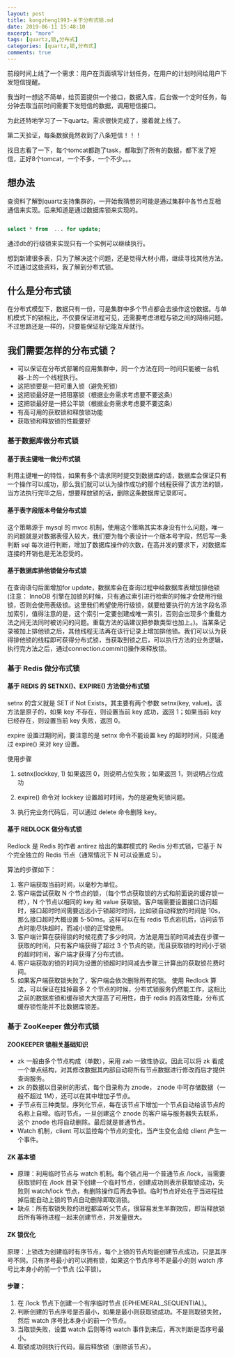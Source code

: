 ```yaml
---
layout: post
title: kongzheng1993-关于分布式锁.md
date: 2019-06-11 15:48:10
excerpt: "more"
tags: [quartz,锁,分布式]
categories: [quartz,锁,分布式]
comments: true
---
```



前段时间上线了一个需求：用户在页面填写计划任务，在用户的计划时间给用户下发短信提醒。

我当时一想这不简单，给页面提供一个接口，数据入库，后台做一个定时任务，每分钟去取当前时间需要下发短信的数据，调用短信接口。

为此还特地学习了一下quartz。需求很快完成了，接着就上线了。

第二天验证，每条数据竟然收到了八条短信！！！

找日志看了一下，每个tomcat都跑了task，都取到了所有的数据，都下发了短信，正好8个tomcat，一个不多，一个不少。。。

## 想办法

查资料了解到quartz支持集群的，一开始我猜想的可能是通过集群中各节点互相通信来实现。后来知道是通过数据库锁来实现的。

```sql

select * from  ... for update;

```
通过db的行级锁来实现只有一个实例可以继续执行。

想到新建很多表，只为了解决这个问题，还是觉得大材小用，继续寻找其他方法。不过通过这些资料，我了解到分布式锁。

## 什么是分布式锁

在分布式模型下，数据只有一份，可是集群中多个节点都会去操作这份数据。与单机模式下的锁相比，不仅要保证进程可见，还需要考虑进程与锁之间的网络问题。不过思路还是一样的，只要能保证标记能互斥就行。

## 我们需要怎样的分布式锁？

- 可以保证在分布式部署的应用集群中，同一个方法在同一时间只能被一台机器-上的一个线程执行。
- 这把锁要是一把可重入锁（避免死锁）
- 这把锁最好是一把阻塞锁（根据业务需求考虑要不要这条）
- 这把锁最好是一把公平锁（根据业务需求考虑要不要这条）
- 有高可用的获取锁和释放锁功能
- 获取锁和释放锁的性能要好

### 基于数据库做分布式锁

#### 基于表主键唯一做分布式锁

利用主键唯一的特性，如果有多个请求同时提交到数据库的话，数据库会保证只有一个操作可以成功，那么我们就可以认为操作成功的那个线程获得了该方法的锁，当方法执行完毕之后，想要释放锁的话，删除这条数据库记录即可。

#### 基于表字段版本号做分布式锁

这个策略源于 mysql 的 mvcc 机制，使用这个策略其实本身没有什么问题，唯一的问题就是对数据表侵入较大，我们要为每个表设计一个版本号字段，然后写一条判断 sql 每次进行判断，增加了数据库操作的次数，在高并发的要求下，对数据库连接的开销也是无法忍受的。

#### 基于数据库排他锁做分布式锁

在查询语句后面增加for update，数据库会在查询过程中给数据库表增加排他锁 (注意： InnoDB 引擎在加锁的时候，只有通过索引进行检索的时候才会使用行级锁，否则会使用表级锁。这里我们希望使用行级锁，就要给要执行的方法字段名添加索引，值得注意的是，这个索引一定要创建成唯一索引，否则会出现多个重载方法之间无法同时被访问的问题。重载方法的话建议把参数类型也加上。)。当某条记录被加上排他锁之后，其他线程无法再在该行记录上增加排他锁。我们可以认为获得排他锁的线程即可获得分布式锁，当获取到锁之后，可以执行方法的业务逻辑，执行完方法之后，通过connection.commit()操作来释放锁。

### 基于 Redis 做分布式锁

#### 基于 REDIS 的 SETNX()、EXPIRE() 方法做分布式锁

setnx 的含义就是 SET if Not Exists，其主要有两个参数 setnx(key, value)。该方法是原子的，如果 key 不存在，则设置当前 key 成功，返回 1；如果当前 key 已经存在，则设置当前 key 失败，返回 0。

expire 设置过期时间，要注意的是 setnx 命令不能设置 key 的超时时间，只能通过 expire() 来对 key 设置。

使用步骤

1. setnx(lockkey, 1) 如果返回 0，则说明占位失败；如果返回 1，则说明占位成功

2. expire() 命令对 lockkey 设置超时时间，为的是避免死锁问题。

3. 执行完业务代码后，可以通过 delete 命令删除 key。

#### 基于 REDLOCK 做分布式锁

Redlock 是 Redis 的作者 antirez 给出的集群模式的 Redis 分布式锁，它基于 N 个完全独立的 Redis 节点（通常情况下 N 可以设置成 5）。

算法的步骤如下：
1. 客户端获取当前时间，以毫秒为单位。
2. 客户端尝试获取 N 个节点的锁，（每个节点获取锁的方式和前面说的缓存锁一样），N 个节点以相同的 key 和 value 获取锁。客户端需要设置接口访问超时，接口超时时间需要远远小于锁超时时间，比如锁自动释放的时间是 10s，那么接口超时大概设置 5-50ms。这样可以在有 redis 节点宕机后，访问该节点时能尽快超时，而减小锁的正常使用。
3. 客户端计算在获得锁的时候花费了多少时间，方法是用当前时间减去在步骤一获取的时间，只有客户端获得了超过 3 个节点的锁，而且获取锁的时间小于锁的超时时间，客户端才获得了分布式锁。
4. 客户端获取的锁的时间为设置的锁超时时间减去步骤三计算出的获取锁花费时间。
5. 如果客户端获取锁失败了，客户端会依次删除所有的锁。
使用 Redlock 算法，可以保证在挂掉最多 2 个节点的时候，分布式锁服务仍然能工作，这相比之前的数据库锁和缓存锁大大提高了可用性，由于 redis 的高效性能，分布式缓存锁性能并不比数据库锁差。


### 基于 ZooKeeper 做分布式锁

#### ZOOKEEPER 锁相关基础知识
- zk 一般由多个节点构成（单数），采用 zab 一致性协议。因此可以将 zk 看成一个单点结构，对其修改数据其内部自动将所有节点数据进行修改而后才提供查询服务。
- zk 的数据以目录树的形式，每个目录称为 znode， znode 中可存储数据（一般不超过 1M），还可以在其中增加子节点。
- 子节点有三种类型。序列化节点，每在该节点下增加一个节点自动给该节点的名称上自增。临时节点，一旦创建这个 znode 的客户端与服务器失去联系，这个 znode 也将自动删除。最后就是普通节点。
- Watch 机制，client 可以监控每个节点的变化，当产生变化会给 client 产生一个事件。

#### ZK 基本锁
- 原理：利用临时节点与 watch 机制。每个锁占用一个普通节点 /lock，当需要获取锁时在 /lock 目录下创建一个临时节点，创建成功则表示获取锁成功，失败则 watch/lock 节点，有删除操作后再去争锁。临时节点好处在于当进程挂掉后能自动上锁的节点自动删除即取消锁。
- 缺点：所有取锁失败的进程都监听父节点，很容易发生羊群效应，即当释放锁后所有等待进程一起来创建节点，并发量很大。

#### ZK 锁优化
原理：上锁改为创建临时有序节点，每个上锁的节点均能创建节点成功，只是其序号不同。只有序号最小的可以拥有锁，如果这个节点序号不是最小的则 watch 序号比本身小的前一个节点 (公平锁)。

#### 步骤：
1. 在 /lock 节点下创建一个有序临时节点 (EPHEMERAL_SEQUENTIAL)。
2. 判断创建的节点序号是否最小，如果是最小则获取锁成功。不是则取锁失败，然后 watch 序号比本身小的前一个节点。
3. 当取锁失败，设置 watch 后则等待 watch 事件到来后，再次判断是否序号最小。
4. 取锁成功则执行代码，最后释放锁（删除该节点）。



